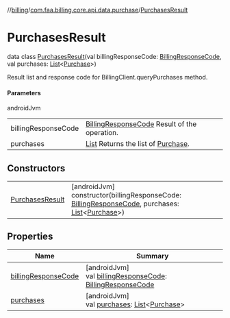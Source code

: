 //[billing](../../../index.md)/[com.faa.billing.core.api.data.purchase](../index.md)/[PurchasesResult](index.md)

# PurchasesResult

data class [PurchasesResult](index.md)(val billingResponseCode: [BillingResponseCode](../../com.faa.billing.core.api/-billing-response-code/index.md), val purchases: [List](https://kotlinlang.org/api/latest/jvm/stdlib/kotlin.collections/-list/index.html)&lt;[Purchase](../../com.faa.billing.core.api/-purchase/index.md)&gt;)

Result list and response code for BillingClient.queryPurchases method.

#### Parameters

androidJvm

| | |
|---|---|
| billingResponseCode | [BillingResponseCode](../../com.faa.billing.core.api/-billing-response-code/index.md) Result of the operation. |
| purchases | [List](https://kotlinlang.org/api/latest/jvm/stdlib/kotlin.collections/-list/index.html) Returns the list of [Purchase](../../com.faa.billing.core.api/-purchase/index.md). |

## Constructors

| | |
|---|---|
| [PurchasesResult](-purchases-result.md) | [androidJvm]<br>constructor(billingResponseCode: [BillingResponseCode](../../com.faa.billing.core.api/-billing-response-code/index.md), purchases: [List](https://kotlinlang.org/api/latest/jvm/stdlib/kotlin.collections/-list/index.html)&lt;[Purchase](../../com.faa.billing.core.api/-purchase/index.md)&gt;) |

## Properties

| Name | Summary |
|---|---|
| [billingResponseCode](billing-response-code.md) | [androidJvm]<br>val [billingResponseCode](billing-response-code.md): [BillingResponseCode](../../com.faa.billing.core.api/-billing-response-code/index.md) |
| [purchases](purchases.md) | [androidJvm]<br>val [purchases](purchases.md): [List](https://kotlinlang.org/api/latest/jvm/stdlib/kotlin.collections/-list/index.html)&lt;[Purchase](../../com.faa.billing.core.api/-purchase/index.md)&gt; |
